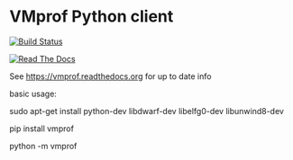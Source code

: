 # VMprof Python client

[![Build Status](https://travis-ci.org/vmprof/vmprof-python.svg?branch=master)](https://travis-ci.org/vmprof/vmprof-python)

[![Read The Docs](https://readthedocs.org/projects/vmprof/badge/?version=latest)](https://vmprof.readthedocs.org/en/latest/)


See https://vmprof.readthedocs.org for up to date info

basic usage:

sudo apt-get install python-dev libdwarf-dev libelfg0-dev libunwind8-dev

pip install vmprof

python -m vmprof <your program> <your program args>
